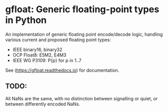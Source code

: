 # gfloat: Generic floating-point types in Python

An implementation of generic floating point encode/decode logic,
handling various current and proposed floating point types:

 - IEEE binary16, binary32
 - OCP Float8: E5M2, E4M3
 - IEEE WG P3109: P{p} for p in 1..7

See (https://gfloat.readthedocs.io) for documentation.

## TODO:

All NaNs are the same, with no distinction between signalling or quiet, 
or between differently encoded NaNs.


